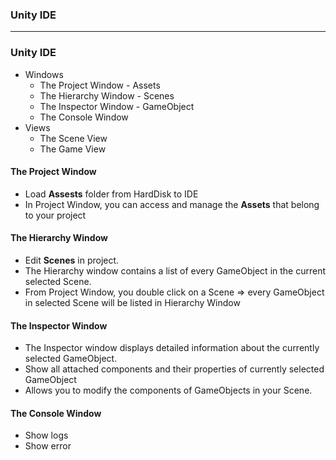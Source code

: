 ### Unity IDE

------------------------------------------------------------------

### Unity IDE

* Windows
  * The Project Window - Assets
  * The Hierarchy Window - Scenes
  * The Inspector Window - GameObject
  * The Console Window
* Views
  * The Scene View
  * The Game View

#### The Project Window
  * Load **Assests** folder from HardDisk to IDE
  * In Project Window, you can access and manage the **Assets** that belong to your project
  
#### The Hierarchy Window
  * Edit **Scenes** in project.
  * The Hierarchy window contains a list of every GameObject in the current selected Scene.
  * From Project Window, you double click on a Scene => every GameObject in selected Scene will be listed in Hierarchy Window

#### The Inspector Window
  * The Inspector window displays detailed information about the currently selected GameObject.
  * Show all attached components and their properties of currently selected GameObject
  * Allows you to modify the components of GameObjects in your Scene.

#### The Console Window
  * Show logs
  * Show error








